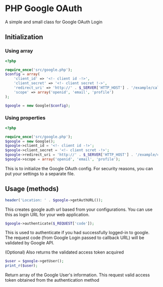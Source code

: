 PHP Google OAuth
================

A simple and small class for Google OAuth Login

## Initialization
### Using array
```php
<?php

require_once('src/google.php');
$config = array(
    'client_id' => '<!- client id -!>',
    'client_secret' => '<!- client secret !->',
    'redirect_uri' => 'http://' . $_SERVER['HTTP_HOST'] . '/example/callback.php',
    'scope' => array('openid', 'email', 'profile')
);

$google = new Google($config);
```

### Using properties
```php
<?php

require_once('src/google.php');
$google = new Google();
$google->client_id = '<!- client id -!>';
$google->client_secret = '<!- client scret -!>';
$google->redirect_uri = 'http://' . $_SERVER['HTTP_HOST'] . '/example/callback.php';
$google->scope = array('openid', 'email', 'profile');
```

This is to initialize the Google OAuth config. 
For security reasons, you can put your settings to a separate file.


## Usage (methods)

```php
header('Location: ' . $google->getAuthURL());
```

This creates google auth url based from your configurations.
You can use this as login URL for your web application.


```php
$google->authenticate($_REQUEST['code']);
```

This is used to authenticate if you had successfully logged-in to google.
The request code (from Google Login passed to callback URL) will be validated by Google API.

(Optional) Also returns the validated access token acquired


```php
$user = $google->getUser();
print_r($user);
```

Return array of the Google User's information. 
This request valid access token obtained from the authentication method


